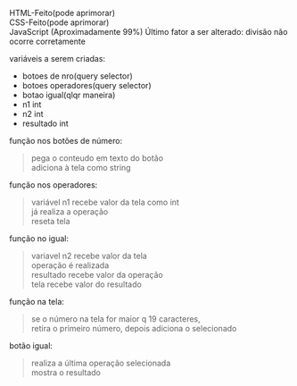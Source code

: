 HTML-Feito(pode aprimorar)  
CSS-Feito(pode aprimorar)  
JavaScript (Aproximadamente 99%) 
Último fator a ser alterado: divisão não ocorre corretamente   

variáveis a serem criadas:
- botoes de nro(query selector)  
- botoes operadores(query selector)  
- botao igual(qlqr maneira)  
- n1 int  
- n2 int  
- resultado int  

função nos botões de número:

>pega o conteudo em texto do botão  
adiciona à tela como string  

função nos operadores:

>variável n1 recebe valor da tela como int  
já realiza a operação  
reseta tela

função no igual:

>variavel n2 recebe valor da tela  
operação é realizada  
resultado recebe valor da operação  
tela recebe valor do resultado  


função na tela:  

>se o número na tela for maior q 19 caracteres,  
retira o primeiro número, depois adiciona o selecionado

botão igual:  
>realiza a última operação selecionada   
mostra o resultado 
